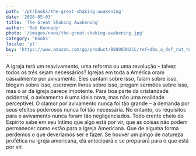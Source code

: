 ```yaml
---
path: '/pt/books/the-great-shaking-awakening'
date: '2020-05-03'
title: 'The Great Shaking Awakening'
author: 'Rob Kennedy'
photo: '/images/news/the-great-shaking-awakening.jpg'
category: 'Books'
locale: 'pt'
buy: 'https://www.amazon.com/gp/product/B089D3N2CL/ref=dbs_a_def_rwt_hsch_vapi_taft_p1_i1'
---
```


A igreja terá um reavivamento, uma reforma ou uma revolução – talvez todos os três sejam necessários? Igrejas em toda a América oram casualmente por avivamento. Eles cantam sobre isso, falam sobre isso, blogam sobre isso, escrevem livros sobre isso, pregam sermões sobre isso, mas o ar da igreja parece impotente. Para boa parte da cristandade ocidental, o avivamento é uma ideia nova, mas não uma realidade perceptível. O clamor por avivamento nunca foi tão grande – a demanda por seus efeitos poderosos nunca foi tão necessária. No entanto, os requisitos para o avivamento nunca foram tão negligenciados. Todo crente cheio do Espírito sabe em seu íntimo que algo está por vir, que as coisas não podem permanecer como estão para a Igreja Americana. Que de alguma forma perdemos o que deveríamos ser e fazer. Se houver um pingo de natureza profética na igreja americana, ela antecipará e se preparará para o que está por vir.